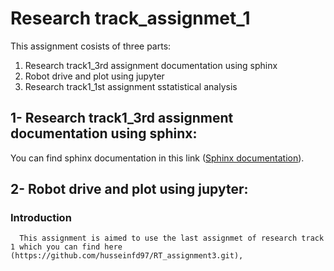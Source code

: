 # Research track_assignmet_1
This assignment cosists of three parts: 
  1) Research track1_3rd assignment documentation using sphinx
  2) Robot drive and plot using jupyter
  3) Research track1_1st assignment sstatistical analysis
## 1- Research track1_3rd assignment documentation using sphinx:
  You can find sphinx documentation in this link ([Sphinx documentation](https://husseinfd97.github.io/RT2_assignmet_1/)).
## 2- Robot drive and plot using jupyter:
  ### Introduction
      This assignment is aimed to use the last assignmet of research track 1 which you can find here (https://github.com/husseinfd97/RT_assignment3.git),
      
